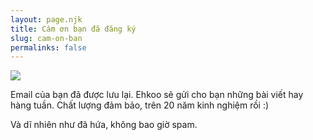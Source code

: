 ```yaml
---
layout: page.njk
title: Cám ơn bạn đã đăng ký
slug: cam-on-ban
permalinks: false
---
```


![](https://media.giphy.com/media/5GoVLqeAOo6PK/giphy.gif)

Email của bạn đã được lưu lại. Ehkoo sẽ gửi cho bạn những bài viết hay hàng tuần. Chất lượng đảm bảo, trên 20 năm kinh nghiệm rồi :)

Và dĩ nhiên như đã hứa, không bao giờ spam.
